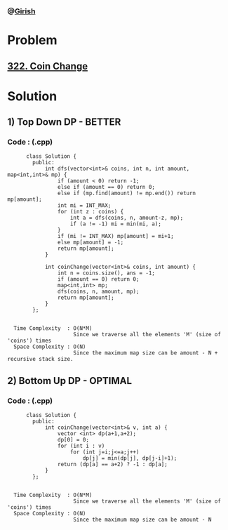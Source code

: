 ### @[Girish](https://www.linkedin.com/in/girish-sudhakar/)

# Problem
 
## [322. Coin Change](https://leetcode.com/problems/coin-change/)


# Solution 

## 1) Top Down DP - BETTER

       
      
      
   ### Code : (.cpp)
    
          class Solution {
            public:
                int dfs(vector<int>& coins, int n, int amount, map<int,int>& mp) {
                    if (amount < 0) return -1;
                    else if (amount == 0) return 0;
                    else if (mp.find(amount) != mp.end()) return mp[amount];
                    int mi = INT_MAX;
                    for (int z : coins) {
                        int a = dfs(coins, n, amount-z, mp);
                        if (a != -1) mi = min(mi, a);
                    }
                    if (mi != INT_MAX) mp[amount] = mi+1;
                    else mp[amount] = -1;
                    return mp[amount];
                }

                int coinChange(vector<int>& coins, int amount) {
                    int n = coins.size(), ans = -1;
                    if (amount == 0) return 0;
                    map<int,int> mp;
                    dfs(coins, n, amount, mp);
                    return mp[amount];
                }
            };

 
      Time Complexity  : O(N*M) 
                         Since we traverse all the elements 'M' (size of 'coins') times
      Space Complexity : O(N)
                         Since the maximum map size can be amount - N + recursive stack size.
                         



## 2) Bottom Up DP - OPTIMAL

       
      
      
   ### Code : (.cpp)
    
          class Solution {
            public:
                int coinChange(vector<int>& v, int a) {
                    vector <int> dp(a+1,a+2);
                    dp[0] = 0;
                    for (int i : v) 
                        for (int j=i;j<=a;j++) 
                            dp[j] = min(dp[j], dp[j-i]+1);
                    return (dp[a] == a+2) ? -1 : dp[a];
                }
            };

 
      Time Complexity  : O(N*M) 
                         Since we traverse all the elements 'M' (size of 'coins') times
      Space Complexity : O(N)
                         Since the maximum map size can be amount - N
